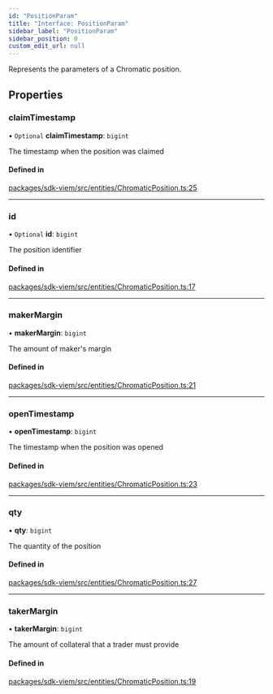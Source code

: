 ```yaml
---
id: "PositionParam"
title: "Interface: PositionParam"
sidebar_label: "PositionParam"
sidebar_position: 0
custom_edit_url: null
---
```


Represents the parameters of a Chromatic position.

## Properties

### claimTimestamp

• `Optional` **claimTimestamp**: `bigint`

The timestamp when the position was claimed

#### Defined in

[packages/sdk-viem/src/entities/ChromaticPosition.ts:25](https://github.com/chromatic-protocol/sdk/blob/3b475c4/packages/sdk-viem/src/entities/ChromaticPosition.ts#L25)

___

### id

• `Optional` **id**: `bigint`

The position identifier

#### Defined in

[packages/sdk-viem/src/entities/ChromaticPosition.ts:17](https://github.com/chromatic-protocol/sdk/blob/3b475c4/packages/sdk-viem/src/entities/ChromaticPosition.ts#L17)

___

### makerMargin

• **makerMargin**: `bigint`

The amount of maker's margin

#### Defined in

[packages/sdk-viem/src/entities/ChromaticPosition.ts:21](https://github.com/chromatic-protocol/sdk/blob/3b475c4/packages/sdk-viem/src/entities/ChromaticPosition.ts#L21)

___

### openTimestamp

• **openTimestamp**: `bigint`

The timestamp when the position was opened

#### Defined in

[packages/sdk-viem/src/entities/ChromaticPosition.ts:23](https://github.com/chromatic-protocol/sdk/blob/3b475c4/packages/sdk-viem/src/entities/ChromaticPosition.ts#L23)

___

### qty

• **qty**: `bigint`

The quantity of the position

#### Defined in

[packages/sdk-viem/src/entities/ChromaticPosition.ts:27](https://github.com/chromatic-protocol/sdk/blob/3b475c4/packages/sdk-viem/src/entities/ChromaticPosition.ts#L27)

___

### takerMargin

• **takerMargin**: `bigint`

The amount of collateral that a trader must provide

#### Defined in

[packages/sdk-viem/src/entities/ChromaticPosition.ts:19](https://github.com/chromatic-protocol/sdk/blob/3b475c4/packages/sdk-viem/src/entities/ChromaticPosition.ts#L19)
